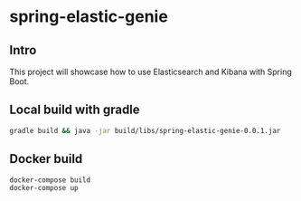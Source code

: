 # spring-elastic-genie

## Intro

This project will showcase how to use Elasticsearch and Kibana with Spring Boot.

## Local build with gradle

```bash
gradle build && java -jar build/libs/spring-elastic-genie-0.0.1.jar
```

## Docker build

```bash
docker-compose build
docker-compose up
```